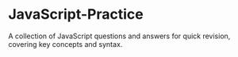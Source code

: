 # JavaScript-Practice
A collection of JavaScript questions and answers for quick revision, covering key concepts and syntax.
